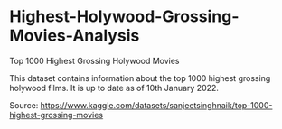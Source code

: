 # Highest-Holywood-Grossing-Movies-Analysis
Top 1000 Highest Grossing Holywood Movies

This dataset contains information about the top 1000 highest grossing holywood films. It is up to date as of 10th January 2022.

Source: https://www.kaggle.com/datasets/sanjeetsinghnaik/top-1000-highest-grossing-movies
